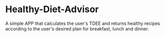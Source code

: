 # Healthy-Diet-Advisor
A simple APP that calculates the user's TDEE and returns healthy recipes according to the user's desired plan for breakfast, lunch and dinner.

